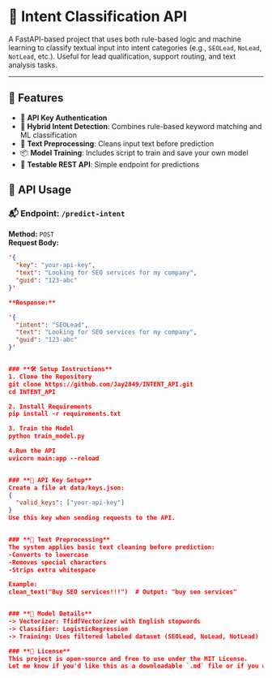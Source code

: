 # 🧠 Intent Classification API

A FastAPI-based project that uses both rule-based logic and machine learning to classify textual input into intent categories (e.g., `SEOLead`, `NoLead`, `NotLead`, etc.). Useful for lead qualification, support routing, and text analysis tasks.

---

## 🚀 Features

- 🔐 **API Key Authentication**
- 🤖 **Hybrid Intent Detection**: Combines rule-based keyword matching and ML classification
- 🧼 **Text Preprocessing**: Cleans input text before prediction
- 📦 **Model Training**: Includes script to train and save your own model
- 🧪 **Testable REST API**: Simple endpoint for predictions

## 🧪 API Usage

### 📬 Endpoint: `/predict-intent`

**Method:** `POST`  
**Request Body:**

```json
'{
  "key": "your-api-key",
  "text": "Looking for SEO services for my company",
  "guid": "123-abc"
}'

**Response:**

'{
  "intent": "SEOLead",
  "text": "Looking for SEO services for my company",
  "guid": "123-abc"
}'


### **🛠️ Setup Instructions**
1. Clone the Repository
git clone https://github.com/Jay2849/INTENT_API.git
cd INTENT_API

2. Install Requirements
pip install -r requirements.txt

3. Train the Model
python train_model.py

4.Run the API
uvicorn main:app --reload


### **🔑 API Key Setup**
Create a file at data/keys.json:
{
  "valid_keys": ["your-api-key"]
}
Use this key when sending requests to the API.


### **🧹 Text Preprocessing**
The system applies basic text cleaning before prediction:
-Converts to lowercase
-Removes special characters
-Strips extra whitespace

Example:
clean_text("Buy SEO services!!!")  # Output: "buy seo services"


### **🧠 Model Details**
-> Vectorizer: TfidfVectorizer with English stopwords
-> Classifier: LogisticRegression
-> Training: Uses filtered labeled dataset (SEOLead, NoLead, NotLead)

### **📄 License**
This project is open-source and free to use under the MIT License.
Let me know if you'd like this as a downloadable `.md` file or if you want to add badges, contributors, or deployment instructions (e.g. Render, Heroku, Docker).
